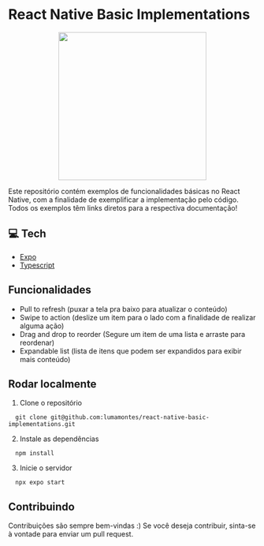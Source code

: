 # React Native Basic Implementations
<p align="center">
  <img src="https://github.com/lumamontes/react-native-basic-implementations/assets/60052718/6ded4d39-c019-4c2a-b28b-e0f320e086c1"  width=300 />
</p>
Este repositório contém exemplos de funcionalidades básicas no React Native, com a finalidade de exemplificar a implementação pelo código. Todos os exemplos têm links diretos para a respectiva documentação!

## 💻 Tech

- [Expo](https://docs.expo.dev/)
- [Typescript](https://www.typescriptlang.org/docs/)

## Funcionalidades

- Pull to refresh (puxar a tela pra baixo para atualizar o conteúdo)
- Swipe to action (deslize um item para o lado com a finalidade de realizar alguma ação)
- Drag and drop to reorder (Segure um item de uma lista e arraste para reordenar)
- Expandable list (lista de itens que podem ser expandidos para exibir mais conteúdo)


## Rodar localmente
1. Clone o repositório
```
  git clone git@github.com:lumamontes/react-native-basic-implementations.git
```
2. Instale as dependências
```
  npm install
```
3. Inicie o servidor
```
  npx expo start
```
## Contribuindo

Contribuições são sempre bem-vindas :) Se você deseja contribuir, sinta-se à vontade para enviar um pull request.




